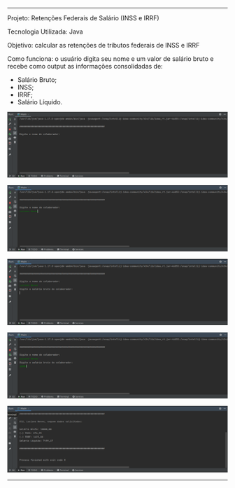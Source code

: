 ----------------------------------------------------------------------

Projeto: Retenções Federais de Salário (INSS e IRRF)

Tecnologia Utilizada: Java

Objetivo: calcular as retenções de tributos federais de INSS e IRRF

Como funciona: o usuário digita seu nome e um valor de salário bruto e
recebe como output as informações consolidadas de:

- Salário Bruto;
- INSS;
- IRRF;
- Salário Líquido.

![alt text](https://github.com/lucianonevesln/java-calculo-retencoes/blob/main/img/img_1.png)

![alt text](https://github.com/lucianonevesln/java-calculo-retencoes/blob/main/img/img_2.png)

![alt text](https://github.com/lucianonevesln/java-calculo-retencoes/blob/main/img/img_3.png)

![alt text](https://github.com/lucianonevesln/java-calculo-retencoes/blob/main/img/img_4.png)

![alt text](https://github.com/lucianonevesln/java-calculo-retencoes/blob/main/img/img_5.png)

----------------------------------------------------------------------

